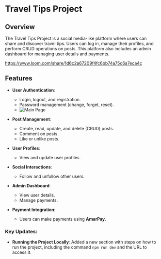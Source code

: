 # Travel Tips Project

## Overview 

The Travel Tips Project is a social media-like platform where users can share and discover travel tips. Users can log in, manage their profiles, and perform CRUD operations on posts. This platform also includes an admin dashboard for managing user details and payments.

 https://www.loom.com/share/1d6c2a67209f4fc6bb74a75c6a7eca4c

## Features

- **User Authentication**:
  - Login, logout, and registration.
  - Password management (change, forget, reset).
  - ![Main Page](https://github.com/MdNadeemSarwar/Face-Recognition-Attendance-System/assets/107212111/19a7776c-c1a6-4934-a7ae-cc9d8a3316c2)
- **Post Management**:
  - Create, read, update, and delete (CRUD) posts.
  - Comment on posts.
  - Like or unlike posts.
- **User Profiles**:
  - View and update user profiles.
- **Social Interactions**:

  - Follow and unfollow other users.

- **Admin Dashboard**:

  - View user details.
  - Manage payments.

- **Payment Integration**:
  - Users can make payments using **AmarPay**.

### Key Updates:

- **Running the Project Locally**: Added a new section with steps on how to run the project, including the command `npm run dev` and the URL to access it.
